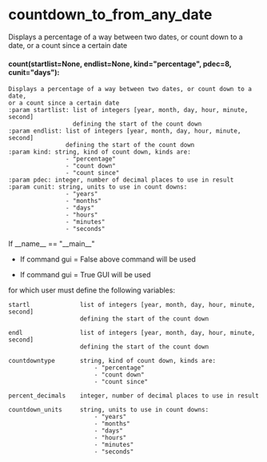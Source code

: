 # countdown_to_from_any_date
Displays a percentage of a way between two dates, or count down to a date, or a count since a certain date


#### count(startlist=None, endlist=None, kind="percentage", pdec=8, cunit="days"):

    Displays a percentage of a way between two dates, or count down to a date,
    or a count since a certain date
    :param startlist: list of integers [year, month, day, hour, minute, second]
                      defining the start of the count down
    :param endlist: list of integers [year, month, day, hour, minute, second]
                    defining the start of the count down
    :param kind: string, kind of count down, kinds are:
                    - "percentage"
                    - "count down"
                    - "count since"
    :param pdec: integer, number of decimal places to use in result
    :param cunit: string, units to use in count downs:
                    - "years"
                    - "months"
                    - "days"
                    - "hours"
                    - "minutes"
                    - "seconds"

If \_\_name\_\_ == \"\_\_main\_\_\"

- If command gui = False above command will be used

- If command gui = True GUI will be used

for which user must define the following variables:

    startl              list of integers [year, month, day, hour, minute, second]
                        defining the start of the count down
                      
    endl                list of integers [year, month, day, hour, minute, second]
                        defining the start of the count down
    
    countdowntype       string, kind of count down, kinds are:
                            - "percentage"
                            - "count down"
                            - "count since"
    
    percent_decimals    integer, number of decimal places to use in result
    
    countdown_units     string, units to use in count downs:
                            - "years"
                            - "months"
                            - "days"
                            - "hours"
                            - "minutes"
                            - "seconds"
